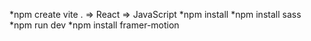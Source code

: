 *npm create vite . => React => JavaScript
*npm install
*npm install sass
*npm run dev
*npm install framer-motion